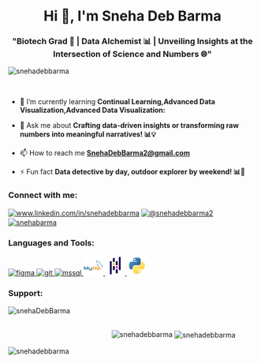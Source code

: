 <h1 align="center">Hi 👋, I'm Sneha Deb Barma</h1>
<h3 align="center">"Biotech Grad 🧬 | Data Alchemist 📊 | Unveiling Insights at the Intersection of Science and Numbers 🌐"</h3>

<p align="left"> <img src="https://komarev.com/ghpvc/?username=snehadebbarma&label=Profile%20views&color=0e75b6&style=flat" alt="snehadebbarma" /> </p>

<p align="left"> <a href="https://twitter.com/" target="blank"><img src="https://img.shields.io/twitter/follow/?logo=twitter&style=for-the-badge" alt="" /></a> </p>

- 🌱 I’m currently learning **Continual Learning,Advanced Data Visualization,Advanced Data Visualization:**

- 💬 Ask me about **Crafting data-driven insights or transforming raw numbers into meaningful narratives! 📊💡**

- 📫 How to reach me **SnehaDebBarma2@gmail.com**

- ⚡ Fun fact **Data detective by day, outdoor explorer by weekend! 📊🌄**

<h3 align="left">Connect with me:</h3>
<p align="left">
<a href="https://linkedin.com/in/www.linkedin.com/in/snehadebbarma" target="blank"><img align="center" src="https://raw.githubusercontent.com/rahuldkjain/github-profile-readme-generator/master/src/images/icons/Social/linked-in-alt.svg" alt="www.linkedin.com/in/snehadebbarma" height="30" width="40" /></a>
<a href="https://www.hackerrank.com/@snehadebbarma2" target="blank"><img align="center" src="https://raw.githubusercontent.com/rahuldkjain/github-profile-readme-generator/master/src/images/icons/Social/hackerrank.svg" alt="@snehadebbarma2" height="30" width="40" /></a>
<a href="https://discord.gg/snehabarma" target="blank"><img align="center" src="https://raw.githubusercontent.com/rahuldkjain/github-profile-readme-generator/master/src/images/icons/Social/discord.svg" alt="snehabarma" height="30" width="40" /></a>
</p>

<h3 align="left">Languages and Tools:</h3>
<p align="left"> <a href="https://www.figma.com/" target="_blank" rel="noreferrer"> <img src="https://www.vectorlogo.zone/logos/figma/figma-icon.svg" alt="figma" width="40" height="40"/> </a> <a href="https://git-scm.com/" target="_blank" rel="noreferrer"> <img src="https://www.vectorlogo.zone/logos/git-scm/git-scm-icon.svg" alt="git" width="40" height="40"/> </a> <a href="https://www.microsoft.com/en-us/sql-server" target="_blank" rel="noreferrer"> <img src="https://www.svgrepo.com/show/303229/microsoft-sql-server-logo.svg" alt="mssql" width="40" height="40"/> </a> <a href="https://www.mysql.com/" target="_blank" rel="noreferrer"> <img src="https://raw.githubusercontent.com/devicons/devicon/master/icons/mysql/mysql-original-wordmark.svg" alt="mysql" width="40" height="40"/> </a> <a href="https://pandas.pydata.org/" target="_blank" rel="noreferrer"> <img src="https://raw.githubusercontent.com/devicons/devicon/2ae2a900d2f041da66e950e4d48052658d850630/icons/pandas/pandas-original.svg" alt="pandas" width="40" height="40"/> </a> <a href="https://www.python.org" target="_blank" rel="noreferrer"> <img src="https://raw.githubusercontent.com/devicons/devicon/master/icons/python/python-original.svg" alt="python" width="40" height="40"/> </a> </p>

<h3 align="left">Support:</h3>
<p><a href="https://www.buymeacoffee.com/snehaDebBarma"> <img align="left" src="https://cdn.buymeacoffee.com/buttons/v2/default-yellow.png" height="50" width="210" alt="snehaDebBarma" /></a></p><br><br>

<p><img align="left" src="https://github-readme-stats.vercel.app/api/top-langs?username=snehadebbarma&show_icons=true&locale=en&layout=compact" alt="snehadebbarma" /></p>

<p>&nbsp;<img align="center" src="https://github-readme-stats.vercel.app/api?username=snehadebbarma&show_icons=true&locale=en" alt="snehadebbarma" /></p>

<p><img align="center" src="https://github-readme-streak-stats.herokuapp.com/?user=snehadebbarma&" alt="snehadebbarma" /></p>
